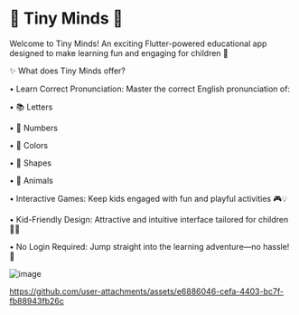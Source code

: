 # 🌟 Tiny Minds 🌟

Welcome to Tiny Minds!
An exciting Flutter-powered educational app designed to make learning fun and engaging for children 🎉

✨ What does Tiny Minds offer?

 • Learn Correct Pronunciation: Master the correct English pronunciation of:
 
 • 📚 Letters
 
 • 🔢 Numbers
 
 • 🎨 Colors
 
 • 🔺 Shapes
 
 • 🐾 Animals
 
 • Interactive Games: Keep kids engaged with fun and playful activities 🎮💡
 
 • Kid-Friendly Design: Attractive and intuitive interface tailored for children 🌈✨
 
 • No Login Required: Jump straight into the learning adventure—no hassle! 🚀
 
![image](https://github.com/JustRana/TinyMinds/assets/108571071/158d5877-4c62-4961-b8d3-d06af5afc342)

https://github.com/user-attachments/assets/e6886046-cefa-4403-bc7f-fb88943fb26c

